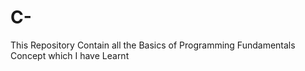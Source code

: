 # C-
This Repository Contain all the Basics of Programming Fundamentals Concept which I have Learnt 
